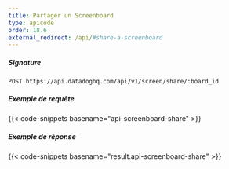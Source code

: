 ```yaml
---
title: Partager un Screenboard
type: apicode
order: 18.6
external_redirect: /api/#share-a-screenboard
---
```


##### Signature
`POST https://api.datadoghq.com/api/v1/screen/share/:board_id`
##### Exemple de requête
{{< code-snippets basename="api-screenboard-share" >}}
##### Exemple de réponse
{{< code-snippets basename="result.api-screenboard-share" >}}